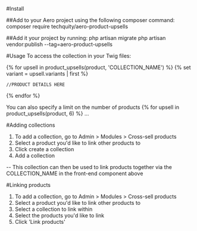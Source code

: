 #Install

##Add to your Aero project using the following composer command:
composer require techquity/aero-product-upsells

##Add it your project by running: 
php artisan migrate
php artisan vendor:publish --tag=aero-product-upsells

#Usage
To access the collection in your Twig files:

{% for upsell in product_upsells(product, 'COLLECTION_NAME') %}
    {% set variant = upsell.variants | first %}
    
    //PRODUCT DETAILS HERE
    
{% endfor %}


You can also specify a limit on the number of products
{% for upsell in product_upsells(product, 6) %}
...


#Adding collections
1. To add a collection, go to Admin > Modules > Cross-sell products
2. Select a product you'd like to link other products to
3. Click create a collection
4. Add a collection

-- This collection can then be used to link products together via the COLLECTION_NAME in the front-end component above

#Linking products
1. To add a collection, go to Admin > Modules > Cross-sell products
2. Select a product you'd like to link other products to
3. Select a collection to link within
4. Select the products you'd like to link
5. Click 'Link products'